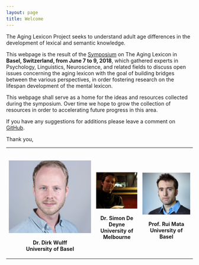 ```yaml
---
layout: page
title: Welcome
---
```


The Aging Lexicon Project seeks to understand adult age differences in the development of lexical and semantic knowledge.

This webpage is the result of the [Symposium](https://aginglexicon.github.io/menu/symposium.html) on The Aging Lexicon in <b>Basel, Switzerland, from June 7 to 9, 2018</b>, which gathered experts in Psychology, Linguistics, Neuroscience, and related fields to discuss open issues concerning the aging lexicon with the goal of building bridges between the various perspectives, in order fostering research on the lifespan development of the mental lexicon. 

This webpage shall serve as a home for the ideas and resources collected during the symposium. Over time we hope to grow the collection of resources in order to accelerating future progress in this area.

If you have any suggestions for additions please leave a comment on [GitHub](https://github.com/aginglexicon/aginglexicon.github.io/issues/new).

Thank you,


<table class="tg"  style="cellspacing:0; cellpadding:0; border:none">
  <tr>
    <th>
  	  <p align="center"><br>
        <img alt="" src="https://raw.githubusercontent.com/aginglexicon/aginglexicon.github.io/master/assets/img/dirk_cut.png" style="height=150"><br>
        <p align="center">
          Dr. Dirk Wulff<br>University of Basel
        </p>
      </p>  
    </th>
    <th>
  	  <p align="center"><br>
        <img alt="" src="https://raw.githubusercontent.com/aginglexicon/aginglexicon.github.io/master/assets/img/simon_cut.png" style="height=150"><br>
        <p align="center">
          Dr. Simon De Deyne<br>University of Melbourne
        </p>
      </p>  
    </th>
    <th>
  	  <p align="center"><br>
        <img alt="" src="https://raw.githubusercontent.com/aginglexicon/aginglexicon.github.io/master/assets/img/rui_cut.png" style="height=150"><br>
        <p align="center">
          Prof. Rui Mata<br>University of Basel
        </p>
      </p>  
    </th>   
